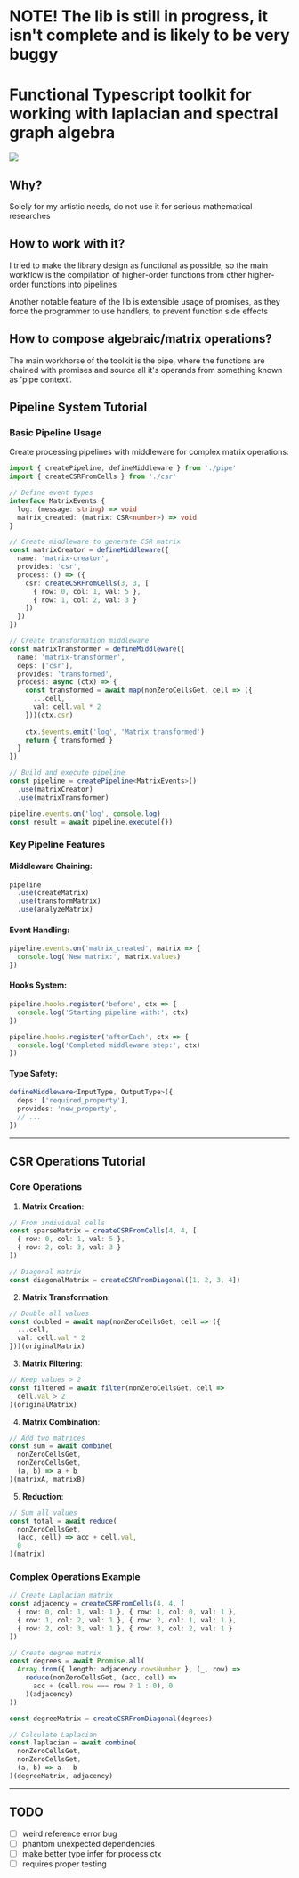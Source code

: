 # NOTE! The lib is still in progress, it isn't complete and is likely to be very buggy

# Functional Typescript toolkit for working with laplacian and spectral graph algebra

![](/home/weuoimi/Workspace/typescript/Spectrum/images/logo.jpg)

## Why?

Solely for my artistic needs, do not use it for serious mathematical researches

## How to work with it?

I tried to make the library design as functional as possible, so the main workflow is 
the compilation of higher-order functions from other higher-order functions into pipelines

Another notable feature of the lib is extensible usage of promises, as they force 
the programmer to use handlers, to prevent function side effects

## How to compose algebraic/matrix operations? 

The main workhorse of the toolkit is the pipe, where the functions are chained with promises
and source all it's operands from something known as 'pipe context'.

## Pipeline System Tutorial

### Basic Pipeline Usage

Create processing pipelines with middleware for complex matrix operations:

```typescript
import { createPipeline, defineMiddleware } from './pipe'
import { createCSRFromCells } from './csr'

// Define event types
interface MatrixEvents {
  log: (message: string) => void
  matrix_created: (matrix: CSR<number>) => void
}

// Create middleware to generate CSR matrix
const matrixCreator = defineMiddleware({
  name: 'matrix-creator',
  provides: 'csr',
  process: () => ({
    csr: createCSRFromCells(3, 3, [
      { row: 0, col: 1, val: 5 },
      { row: 1, col: 2, val: 3 }
    ])
  })
})

// Create transformation middleware
const matrixTransformer = defineMiddleware({
  name: 'matrix-transformer',
  deps: ['csr'],
  provides: 'transformed',
  process: async (ctx) => {
    const transformed = await map(nonZeroCellsGet, cell => ({
      ...cell,
      val: cell.val * 2
    }))(ctx.csr)
    
    ctx.$events.emit('log', 'Matrix transformed')
    return { transformed }
  }
})

// Build and execute pipeline
const pipeline = createPipeline<MatrixEvents>()
  .use(matrixCreator)
  .use(matrixTransformer)

pipeline.events.on('log', console.log)
const result = await pipeline.execute({})
```

### Key Pipeline Features

#### **Middleware Chaining**:
```typescript
pipeline
  .use(createMatrix)
  .use(transformMatrix)
  .use(analyzeMatrix)
```

#### **Event Handling**:
```typescript
pipeline.events.on('matrix_created', matrix => {
  console.log('New matrix:', matrix.values)
})
```
#### **Hooks System**:
```typescript
pipeline.hooks.register('before', ctx => {
  console.log('Starting pipeline with:', ctx)
})

pipeline.hooks.register('afterEach', ctx => {
  console.log('Completed middleware step:', ctx)
})
```

#### **Type Safety**:
```typescript
defineMiddleware<InputType, OutputType>({
  deps: ['required_property'],
  provides: 'new_property',
  // ...
})
```

---

## CSR Operations Tutorial

### Core Operations

1. **Matrix Creation**:
```typescript
// From individual cells
const sparseMatrix = createCSRFromCells(4, 4, [
  { row: 0, col: 1, val: 5 },
  { row: 2, col: 3, val: 3 }
])

// Diagonal matrix
const diagonalMatrix = createCSRFromDiagonal([1, 2, 3, 4])
```

2. **Matrix Transformation**:
```typescript
// Double all values
const doubled = await map(nonZeroCellsGet, cell => ({
  ...cell,
  val: cell.val * 2
}))(originalMatrix)
```

3. **Matrix Filtering**:
```typescript
// Keep values > 2
const filtered = await filter(nonZeroCellsGet, cell => 
  cell.val > 2
)(originalMatrix)
```

4. **Matrix Combination**:
```typescript
// Add two matrices
const sum = await combine(
  nonZeroCellsGet,
  nonZeroCellsGet,
  (a, b) => a + b
)(matrixA, matrixB)
```

5. **Reduction**:
```typescript
// Sum all values
const total = await reduce(
  nonZeroCellsGet,
  (acc, cell) => acc + cell.val,
  0
)(matrix)
```

### Complex Operations Example

```typescript
// Create Laplacian matrix
const adjacency = createCSRFromCells(4, 4, [
  { row: 0, col: 1, val: 1 }, { row: 1, col: 0, val: 1 },
  { row: 1, col: 2, val: 1 }, { row: 2, col: 1, val: 1 },
  { row: 2, col: 3, val: 1 }, { row: 3, col: 2, val: 1 }
])

// Create degree matrix
const degrees = await Promise.all(
  Array.from({ length: adjacency.rowsNumber }, (_, row) =>
    reduce(nonZeroCellsGet, (acc, cell) => 
      acc + (cell.row === row ? 1 : 0), 0
    )(adjacency)
))

const degreeMatrix = createCSRFromDiagonal(degrees)

// Calculate Laplacian
const laplacian = await combine(
  nonZeroCellsGet,
  nonZeroCellsGet,
  (a, b) => a - b
)(degreeMatrix, adjacency)
```

---

## TODO

- [ ] weird reference error bug
- [ ] phantom unexpected dependencies
- [ ] make better type infer for process ctx
- [ ] requires proper testing 